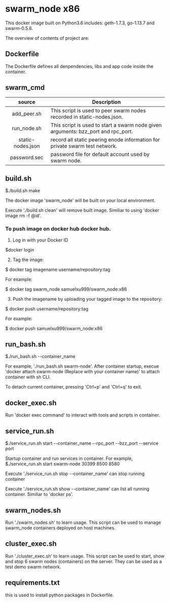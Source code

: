 # swarm_node x86
This docker image built on Python3.6 includes: geth-1.7.3, go-1.13.7 and swarm-0.5.8.

The overview of contents of project are:

## Dockerfile
The Dockerfile defines all denpendencies, libs and app code inside the container.

## swarm_cmd

|   source   | Description |
|:----------:|-------------|
| add_peer.sh | This script is used to peer swarm nodes recorded in static-nodes.json.|
| run_node.sh | This script is used to start a swarm node given arguments: bzz_port and rpc_port. |
| static-nodes.json | record all static peering enode information for private swarm test network. |
| password.sec | password file for default account used by swarm node.|

## build.sh
$./build.sh make

The docker image 'swarm_node' will be built on your local environment.

Execute './build.sh clean' will remove built image. Similiar to using 'docker image rm -f @id'.

### To push image on docker hub docker hub.

1) Log in with your Docker ID

$docker login

2) Tag the image: 

$ docker tag imagename username/repository:tag

For example:

$ docker tag swarm_node samuelxu999/swarm_node:x86

3) Push the imagename by uploading your tagged image to the repository:

$ docker push username/repository:tag

For example:

$ docker push samuelxu999/swarm_node:x86

## run_bash.sh

$./run_bash.sh --container_name

For example, './run_bash.sh swarm-node'. After container startup, execue 'docker attach swarm-node (Replace with your container name)' to attach container with sh CLI.

To detach current container, pressing 'Ctrl+p' and 'Ctrl+q' to exit.

## docker_exec.sh

Run 'docker exec command' to interact with tools and scripts in container.

## service_run.sh

$./service_run.sh start --container_name --rpc_port --bzz_port --service port

Startup container and run services in container. For example, $./service_run.sh start swarm-node 30399 8500 8580

Execute './service_run.sh stop --container_name' can stop running container

Execute './service_run.sh show --container_name' can list all running container. Similiar to 'docker ps'.

## swarm_nodes.sh

Run './swarm_nodes.sh' to learn usage. This script can be used to manage swarm_node containers deployed on host machines.

## cluster_exec.sh

Run './cluster_exec.sh' to learn usage. This script can be used to start, show and stop 6 swarm nodes (containers) on the server. They can be used as a test demo swarm network.

## requirements.txt

this is used to install python packages in Dockerfile.



